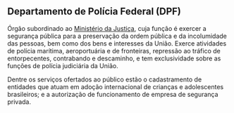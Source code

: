 Departamento de Polícia Federal (DPF)
---

Órgão subordinado ao [Ministério da Justiça], cuja função é exercer a segurança pública para a preservação da ordem pública e da incolumidade das pessoas, bem como dos bens e interesses da União. Exerce atividades de polícia marítima, aeroportuária e de fronteiras, repressão ao tráfico de entorpecentes, contrabando e descaminho, e tem exclusividade sobre as funções de polícia judiciária da União.

Dentre os serviços ofertados ao público estão o cadastramento de entidades que atuam em adoção internacional de crianças e adolescentes brasileiros; e a autorização de funcionamento de empresa de segurança privada.

[Ministério da Justiça]:/orgao/ministerio-da-justica-mj
